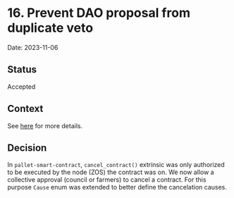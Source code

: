# 16. Prevent DAO proposal from duplicate veto

Date: 2023-11-06

## Status

Accepted

## Context

See [here](https://github.com/threefoldtech/tfchain/issues/884) for more details.

## Decision

In `pallet-smart-contract`, `cancel_contract()` extrinsic was only authorized to be executed by the node (ZOS) the contract was on.
We now allow a collective approval (council or farmers) to cancel a contract.
For this purpose `Cause` enum was extended to better define the cancelation causes.
